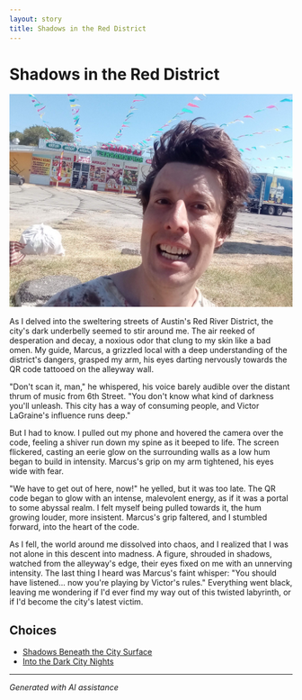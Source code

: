 ```yaml
---
layout: story
title: Shadows in the Red District
---
```


# Shadows in the Red District

![Shadows in the Red District](/input_images/56.jpg)

As I delved into the sweltering streets of Austin's Red River District, the city's dark underbelly seemed to stir around me. The air reeked of desperation and decay, a noxious odor that clung to my skin like a bad omen. My guide, Marcus, a grizzled local with a deep understanding of the district's dangers, grasped my arm, his eyes darting nervously towards the QR code tattooed on the alleyway wall.

"Don't scan it, man," he whispered, his voice barely audible over the distant thrum of music from 6th Street. "You don't know what kind of darkness you'll unleash. This city has a way of consuming people, and Victor LaGraine's influence runs deep."

But I had to know. I pulled out my phone and hovered the camera over the code, feeling a shiver run down my spine as it beeped to life. The screen flickered, casting an eerie glow on the surrounding walls as a low hum began to build in intensity. Marcus's grip on my arm tightened, his eyes wide with fear.

"We have to get out of here, now!" he yelled, but it was too late. The QR code began to glow with an intense, malevolent energy, as if it was a portal to some abyssal realm. I felt myself being pulled towards it, the hum growing louder, more insistent. Marcus's grip faltered, and I stumbled forward, into the heart of the code.

As I fell, the world around me dissolved into chaos, and I realized that I was not alone in this descent into madness. A figure, shrouded in shadows, watched from the alleyway's edge, their eyes fixed on me with an unnerving intensity. The last thing I heard was Marcus's faint whisper: "You should have listened... now you're playing by Victor's rules." Everything went black, leaving me wondering if I'd ever find my way out of this twisted labyrinth, or if I'd become the city's latest victim.


## Choices

* [Shadows Beneath the City Surface](/stories/34)
* [Into the Dark City Nights](/stories/40)


---
*Generated with AI assistance*
